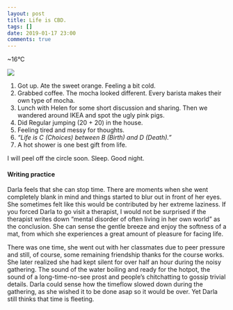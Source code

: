 ```yaml
---
layout: post
title: Life is CBD.
tags: []
date: 2019-01-17 23:00
comments: true
---
```


\~16°C

![](https://cdn-images-1.medium.com/max/600/1*IpaoCsoLj5KoJrxAPknTGw.jpeg)

1.  Got up. Ate the sweet orange. Feeling a bit cold.
2.  Grabbed coffee. The mocha looked different. Every barista makes
    their own type of mocha.
3.  Lunch with Helen for some short discussion and sharing. Then we
    wandered around IKEA and spot the ugly pink pigs.
4.  Did Regular jumping (20 + 20) in the house.
5.  Feeling tired and messy for thoughts.
6.  *“Life is C (Choices) between B (Birth) and D (Death).”*
7.  A hot shower is one best gift from life.

I will peel off the circle soon. Sleep. Good night.

#### Writing practice

Darla feels that she can stop time. There are moments when she went
completely blank in mind and things started to blur out in front of her
eyes. She sometimes felt like this would be contributed by her extreme
laziness. If you forced Darla to go visit a therapist, I would not be
surprised if the therapist writes down “mental disorder of often living
in her own world” as the conclusion. She can sense the gentle breeze and
enjoy the softness of a mat, from which she experiences a great amount
of pleasure for facing life.

There was one time, she went out with her classmates due to peer
pressure and still, of course, some remaining friendship thanks for the
course works. She later realized she had kept silent for over half an
hour during the noisy gathering. The sound of the water boiling and
ready for the hotpot, the sound of a long-time-no-see prost and people’s
chitchatting to gossip trivial details. Darla could sense how the
timeflow slowed down during the gathering, as she wished it to be done
asap so it would be over. Yet Darla still thinks that time is fleeting.
